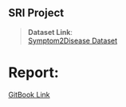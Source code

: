 ## SRI Project
> **Dataset Link**:  
[Symptom2Disease Dataset](https://www.kaggle.com/datasets/niyarrbarman/symptom2disease?resource=download)

# Report: 
[GitBook Link](https://chaibi.gitbook.io/mini-search-engine-project/tf-idf-weighting-and-similarity/query-weight-calculation)